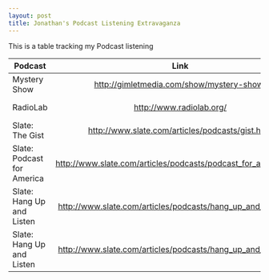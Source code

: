 ```yaml
---
layout: post
title: Jonathan's Podcast Listening Extravaganza
---
```


This is a table tracking my Podcast listening 

| **Podcast** | **Link** | **Episode** | **Rating** |
| ------------    |:-----------------------------------------:|:-----------------------------------------:|:----------:|
| Mystery Show  | http://gimletmedia.com/show/mystery-show/ |  http://gimletmedia.com/episode/case-5-source-code/ | 5  |
| RadioLab  | http://www.radiolab.org/ |  http://www.radiolab.org/story/eye-sky/ |  5 |
| Slate: The Gist  | http://www.slate.com/articles/podcasts/gist.html |   |   |
| Slate: Podcast for America  | http://www.slate.com/articles/podcasts/podcast_for_america.html |   |   |
| Slate: Hang Up and Listen  | http://www.slate.com/articles/podcasts/hang_up_and_listen.html |   |   |
| Slate: Hang Up and Listen  | http://www.slate.com/articles/podcasts/hang_up_and_listen.html |   |   |

